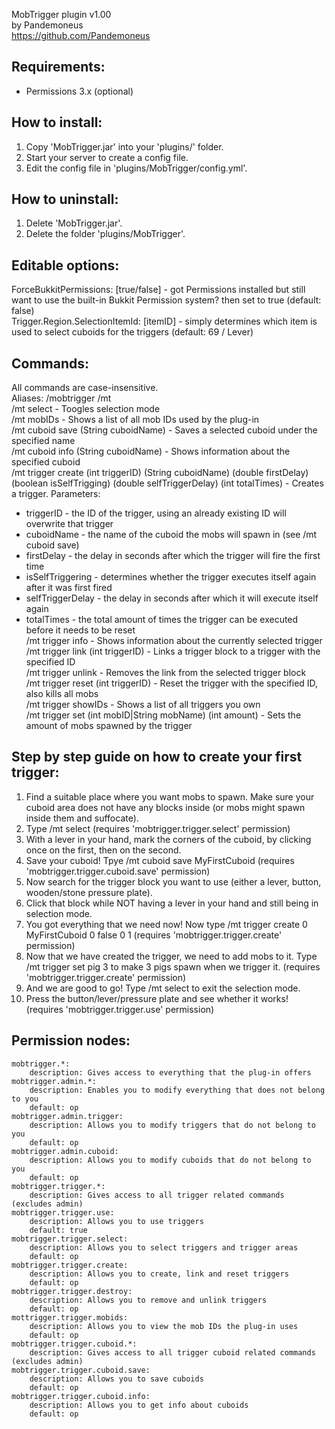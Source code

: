 MobTrigger plugin v1.00		
by Pandemoneus		
https://github.com/Pandemoneus

Requirements:
----------------
- Permissions 3.x (optional)

How to install:
----------------
1. Copy 'MobTrigger.jar' into your 'plugins/' folder.		
2. Start your server to create a config file.		
3. Edit the config file in 'plugins/MobTrigger/config.yml'.

How to uninstall:
-----------------
1. Delete 'MobTrigger.jar'.		
2. Delete the folder 'plugins/MobTrigger'.

Editable options:
-----------------
ForceBukkitPermissions: [true/false] - got Permissions installed but still want to use the built-in Bukkit Permission system? then set to true (default: false)			
Trigger.Region.SelectionItemId: [itemID] - simply determines which item is used to select cuboids for the triggers (default: 69 / Lever)	

Commands:
-----------------
All commands are case-insensitive.		
Aliases: /mobtrigger /mt		
/mt select - Toogles selection mode		
/mt mobIDs - Shows a list of all mob IDs used by the plug-in		
/mt cuboid save (String cuboidName) - Saves a selected cuboid under the specified name			
/mt cuboid info (String cuboidName) - Shows information about the specified cuboid		
/mt trigger create (int triggerID) (String cuboidName) (double firstDelay) (boolean isSelfTrigging) (double selfTriggerDelay) (int totalTimes) - Creates a trigger. Parameters:		
*   triggerID - the ID of the trigger, using an already existing ID will overwrite that trigger		
*   cuboidName - the name of the cuboid the mobs will spawn in (see /mt cuboid save)		
*   firstDelay - the delay in seconds after which the trigger will fire the first time		
*   isSelfTriggering - determines whether the trigger executes itself again after it was first fired		
*   selfTriggerDelay - the delay in seconds after which it will execute itself again		
*   totalTimes - the total amount of times the trigger can be executed before it needs to be reset		
/mt trigger info - Shows information about the currently selected trigger		
/mt trigger link (int triggerID) - Links a trigger block to a trigger with the specified ID		
/mt trigger unlink - Removes the link from the selected trigger block		
/mt trigger reset (int triggerID) - Reset the trigger with the specified ID, also kills all mobs		
/mt trigger showIDs - Shows a list of all triggers you own		
/mt trigger set (int mobID|String mobName) (int amount) - Sets the amount of mobs spawned by the trigger

Step by step guide on how to create your first trigger:
-------------------------------------------------------
1. Find a suitable place where you want mobs to spawn. Make sure your cuboid area does not have any blocks inside (or mobs might spawn inside them and suffocate).
2. Type /mt select   (requires 'mobtrigger.trigger.select' permission)
3. With a lever in your hand, mark the corners of the cuboid, by clicking once on the first, then on the second.
4. Save your cuboid! Tpye /mt cuboid save MyFirstCuboid   (requires 'mobtrigger.trigger.cuboid.save' permission)
5. Now search for the trigger block you want to use (either a lever, button, wooden/stone pressure plate).
6. Click that block while NOT having a lever in your hand and still being in selection mode.
7. You got everything that we need now! Now type /mt trigger create 0 MyFirstCuboid 0 false 0 1   (requires 'mobtrigger.trigger.create' permission)
8. Now that we have created the trigger, we need to add mobs to it. Type /mt trigger set pig 3 to make 3 pigs spawn when we trigger it.  (requires 'mobtrigger.trigger.create' permission)
9. And we are good to go! Type /mt select to exit the selection mode.
10. Press the button/lever/pressure plate and see whether it works!   (requires 'mobtrigger.trigger.use' permission)

Permission nodes:
-----------------
    mobtrigger.*:
        description: Gives access to everything that the plug-in offers
    mobtrigger.admin.*:
        description: Enables you to modify everything that does not belong to you
        default: op
    mobtrigger.admin.trigger:
        description: Allows you to modify triggers that do not belong to you
        default: op
    mobtrigger.admin.cuboid:
        description: Allows you to modify cuboids that do not belong to you
        default: op
    mobtrigger.trigger.*:
        description: Gives access to all trigger related commands (excludes admin)
    mobtrigger.trigger.use:
        description: Allows you to use triggers
        default: true
    mobtrigger.trigger.select:
        description: Allows you to select triggers and trigger areas
        default: op
    mobtrigger.trigger.create:
        description: Allows you to create, link and reset triggers
        default: op
    mobtrigger.trigger.destroy:
        description: Allows you to remove and unlink triggers
        default: op
    mottrigger.trigger.mobids:
        description: Allows you to view the mob IDs the plug-in uses
        default: op
    mobtrigger.trigger.cuboid.*:
        description: Gives access to all trigger cuboid related commands (excludes admin)
    mobtrigger.trigger.cuboid.save:
        description: Allows you to save cuboids
        default: op
    mobtrigger.trigger.cuboid.info:
        description: Allows you to get info about cuboids
        default: op